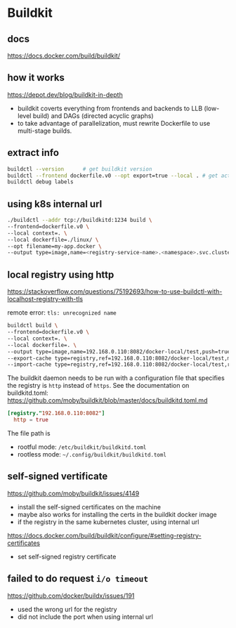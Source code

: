 # Buildkit

## docs
https://docs.docker.com/build/buildkit/

## how it works
https://depot.dev/blog/buildkit-in-depth
- buildkit coverts everything from frontends and backends to LLB (low-level build) and DAGs (directed acyclic graphs)
- to take advantage of parallelization, must rewrite Dockerfile to use multi-stage builds.

## extract info
```sh
buildctl --version      # get buildkit version
buildctl --frontend dockerfile.v0 --opt export=true --local . # get active builders
buildctl debug labels
```

## using k8s internal url
```sh
./buildctl --addr tcp://buildkitd:1234 build \
--frontend=dockerfile.v0 \
--local context=. \
--local dockerfile=./linux/ \
--opt filename=my-app.docker \
--output type=image,name=<registry-service-name>.<namespace>.svc.cluster.local:5000/dev/test,push=true,registry.insecure=true
```

## local registry using http
https://stackoverflow.com/questions/75192693/how-to-use-buildctl-with-localhost-registry-with-tls

remote error: `tls: unrecognized name`
```sh
buildctl build \
--frontend=dockerfile.v0 \
--local context=. \
--local dockerfile=. \
--output type=image,name=192.168.0.110:8082/docker-local/test,push=true,registry.insecure=true \
--export-cache type=registry,ref=192.168.0.110:8082/docker-local/test,mode=max,push=true,registry.insecure=true \
--import-cache type=registry,ref=192.168.0.110:8082/docker-local/test,registry.insecure=true 
```

The buildkit daemon needs to be run with a configuration file that specifies the registry is `http` instead of `https`. 
See the documentation on buildkitd.toml: https://github.com/moby/buildkit/blob/master/docs/buildkitd.toml.md
```toml
[registry."192.168.0.110:8082"]
  http = true
```
The file path is 
- rootful mode: `/etc/buildkit/buildkitd.toml`
- rootless mode: `~/.config/buildkit/buildkitd.toml`

## self-signed vertificate
https://github.com/moby/buildkit/issues/4149
- install the self-signed certificates on the machine
- maybe also works for installing the certs in the buildkit docker image
- if the registry in the same kubernetes cluster, using internal url

https://docs.docker.com/build/buildkit/configure/#setting-registry-certificates
- set self-signed registry certificate

## failed to do request `i/o timeout`
https://github.com/docker/buildx/issues/191
- used the wrong url for the registry
- did not include the port when using internal url
